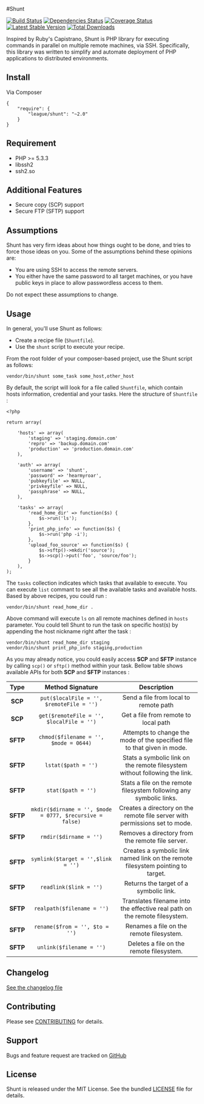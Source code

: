 #Shunt

[![Build Status](https://secure.travis-ci.org/php-loep/shunt.png?branch=master)](http://travis-ci.org/php-loep/shunt) [![Dependencies Status](https://d2xishtp1ojlk0.cloudfront.net/d/6064030)](http://depending.in/php-loep/shunt) [![Coverage Status](https://coveralls.io/repos/php-loep/shunt/badge.png?branch=master)](https://coveralls.io/r/php-loep/shunt?branch=master) [![Latest Stable Version](https://poser.pugx.org/league/shunt/v/stable.png)](https://packagist.org/packages/league/shunt) [![Total Downloads](https://poser.pugx.org/league/shunt/downloads.png)](https://packagist.org/packages/league/shunt)

Inspired by Ruby's Capistrano, Shunt is PHP library for executing commands in parallel on multiple remote machines, via SSH. Specifically, this library was written to simplify and automate deployment of PHP applications to distributed environments.

## Install

Via Composer

    {
        "require": {
            "league/shunt": "~2.0"
        }
    }
    
## Requirement

* PHP >= 5.3.3
* libssh2
* ssh2.so

## Additional Features

* Secure copy (SCP) support
* Secure FTP (SFTP) support

## Assumptions

Shunt has very firm ideas about how things ought to be done, and tries to force those ideas on you. Some of the assumptions behind these opinions are:

* You are using SSH to access the remote servers.
* You either have the same password to all target machines, or you have public keys in place to allow passwordless access to them.

Do not expect these assumptions to change.

## Usage
In general, you'll use Shunt as follows:

* Create a recipe file (`Shuntfile`).
* Use the `shunt` script to execute your recipe.

From the root folder of your composer-based project, use the Shunt script as follows:

	vendor/bin/shunt some_task some_host,other_host

By default, the script will look for a file called `Shuntfile`, which contain hosts information, credential and your tasks. Here the structure of `Shuntfile` :

	<?php

	return array(

		'hosts' => array(
			'staging' => 'staging.domain.com'
			'repro' => 'backup.domain.com'
			'production' => 'production.domain.com'
		),

		'auth' => array(
			'username' => 'shunt',
			'password' => 'hearmyroar',
			'pubkeyfile' => NULL,
			'privkeyfile' => NULL,
			'passphrase' => NULL,
		),

		'tasks' => array(
			'read_home_dir' => function($s) {
				$s->run('ls');
			},
			'print_php_info' => function($s) {
				$s->run('php -i');
			},
			'upload_foo_source' => function($s) {
				$s->sftp()->mkdir('source');
				$s->scp()->put('foo', 'source/foo');
			}
		),
	);

The `tasks` collection indicates which tasks that available to execute. You can execute `list` commant to see all the available tasks and available hosts. Based by above recipes, you could run :

	vendor/bin/shunt read_home_dir .

Above command will execute `ls` on all remote machines defined in `hosts` parameter. You could tell Shunt to run the task on specific host(s) by appending the host nickname right after the task :

	vendor/bin/shunt read_home_dir staging
	vendor/bin/shunt print_php_info staging,production

As you may already notice, you could easily access **SCP** and **SFTP** instance by calling `scp()` or `sftp()` method within your task. Bellow table shows available APIs for both **SCP** and **SFTP** instances :

| Type | Method Signature | Description
| :---: | :---: | :---: |
| **SCP** | `put($localFile = '', $remoteFile = '')` | Send a file from local to remote path |
| **SCP** | `get($remoteFile = '', $localFile = '')` | Get a file from remote to local path |
| **SFTP** | `chmod($filename = '', $mode = 0644)` | Attempts to change the mode of the specified file to that given in mode. |
| **SFTP** | `lstat($path = '')` | Stats a symbolic link on the remote filesystem without following the link. |
| **SFTP** | `stat($path = '')` | Stats a file on the remote filesystem following any symbolic links. |
| **SFTP** | `mkdir($dirname = '', $mode = 0777, $recursive = false)` | Creates a directory on the remote file server with permissions set to mode. |
| **SFTP** | `rmdir($dirname = '')` | Removes a directory from the remote file server. |
| **SFTP** | `symlink($target = '',$link = '')` | Creates a symbolic link named link on the remote filesystem pointing to target. |
| **SFTP** | `readlink($link = '')` | Returns the target of a symbolic link. |
| **SFTP** | `realpath($filename = '')` | Translates filename into the effective real path on the remote filesystem. |
| **SFTP** | `rename($from = '', $to = '')` | Renames a file on the remote filesystem. |
| **SFTP** | `unlink($filename = '')` | Deletes a file on the remote filesystem. |


Changelog
---------

[See the changelog file](https://github.com/php-loep/shunt/blob/master/CHANGELOG.md)

Contributing
------------

Please see [CONTRIBUTING](https://github.com/php-loep/shunt/blob/master/CONTRIBUTING.md) for details.

Support
-------

Bugs and feature request are tracked on [GitHub](https://github.com/php-loep/shunt/issues)


License
-------

Shunt is released under the MIT License. See the bundled
[LICENSE](https://github.com/php-loep/shunt/blob/master/LICENSE) file for details.
